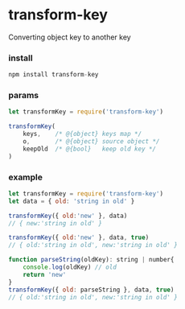 # transform-key

Converting object key to another key

### install
```javascript
npm install transform-key
```

### params
```javascript
let transformKey = require('transform-key')

transformKey(
    keys,    /* @{object} keys map */
    o,       /* @{object} source object */
    keepOld  /* @{bool}   keep old key */
)
```

### example
```javascript
let transformKey = require('transform-key')
let data = { old: 'string in old' }

transformKey({ old:'new' }, data)
// { new:'string in old' }

transformKey({ old:'new' }, data, true)
// { old:'string in old', new:'string in old' }

function parseString(oldKey): string | number{
    console.log(oldKey) // old
    return 'new'
}
transformKey({ old: parseString }, data, true)
// { old:'string in old', new:'string in old' }
```


